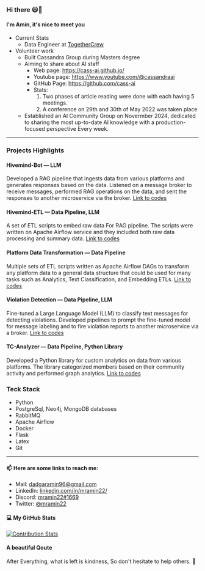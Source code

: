 ### Hi there 😃👋

<!--
**amindadgar/amindadgar** is a ✨ _special_ ✨ repository because its `README.md` (this file) appears on your GitHub profile.

Here are some ideas to get you started:

- 🔭 I’m currently working on ...
- 🌱 I’m currently learning ...
- 👯 I’m looking to collaborate on ...
- 🤔 I’m looking for help with ...
- 💬 Ask me about ...
- 📫 How to reach me: ...
- 😄 Pronouns: ...
- ⚡ Fun fact: ...
-->
#### I'm Amin, it's nice to meet you 
- Current Stats
  - Data Engineer at [TogetherCrew](https://github.com/togetherCrew/)
- Volunteer work
  -  Built Cassandra Group during Masters degree
    - Aiming to share about AI staff
      - Web page: https://cass-ai.github.io/
      - Youtube page: https://www.youtube.com/@cassandraai
      - GitHub Page: https://github.com/cass-ai
      - Stats:
        1. Two phases of article reading were done with each having 5 meetings.
        2. A conference on 29th and 30th of May 2022 was taken place
  - Established an AI Community Group on Novermber 2024, dedicated to sharing the most up-to-date AI knowledge with a production-focused perspective Every week.
***
### Projects Highlights

#### Hivemind-Bot — LLM
Developed a RAG pipeline that ingests data from various platforms and generates responses based on the data. Listened on a message broker to receive messages, performed RAG operations on the data, and sent the responses to another microservice via the broker. [Link to codes](https://github.com/TogetherCrew/hivemind-bot)

#### Hivemind-ETL — Data Pipeline, LLM
A set of ETL scripts to embed raw data For RAG pipeline. The scripts were written on Apache Airflow service and they included both raw data processing and summary data. [Link to codes](https://github.com/TogetherCrew/airflow-dags/)

#### Platform Data Transformation — Data Pipeline
Multiple sets of ETL scripts written as Apache Airflow DAGs to transform any platform data to a general data structure that could be used for many tasks such as Analytics, Text Classification, and Embedding ETLs. [Link to codes](https://github.com/TogetherCrew/airflow-dags/)

#### Violation Detection — Data Pipeline, LLM
Fine-tuned a Large Language Model (LLM) to classify text messages for detecting violations. Developed pipelines to prompt the fine-tuned model for message labeling and to fire violation reports to another microservice via a broker. [Link to codes](https://github.com/TogetherCrew/airflow-dags/)

#### TC-Analyzer — Data Pipeline, Python Library
Developed a Python library for custom analytics on data from various platforms. The library categorized members based on their community activity and performed graph analytics. [Link to codes](https://github.com/TogetherCrew/tc_analyzer_lib)

<!-- ### Research Project Highlights
- *explanations on xray images*: https://github.com/amindadgar/xray-image-explanations
- *Adversarial Attacks*: Adversarial attacks using image filters on DenseNet121 model (transfer learning was done). [adversarial-attacks-on-image-filters](https://github.com/amindadgar/adversarial-attacks-using-image-filters)
- *Evolutionary Computing*: Optimizing different problems such as Vehicle Routing Problem (VRP), Neural Architecture Search (NAS) and Multi-Objective VRP using Evolutionary Strategies. [implementation-of-exercises](https://github.com/amindadgar/Evolutionary-Computing)
- *Machine Learning*: Analysing the dependency of fold accuracy and variances by re-implementing the article https://ieeexplore.ieee.org/abstract/document/8012491 as part of Machine-Learning Final Project course. codes: [K-Fold-CV-Analysis](https://amindadgar.github.io/Dependency-Analysis-KFoldCrossValidation/)
- *Fuzzy Systems*: Implement different methods of fuzzy systems from scratch in the its course exercise: [Fuzzy Systems](https://github.com/amindadgar/Fuzzy-Systems)
- *Neural Networks*: Building an object detection Face Mask detection model, Using TensorFlow Object detection API.
- *Pattern Recognition*: deploying Some types of Support Vector Machines model. (Medium Article Link: [various types of SVMs](https://amindadgar.medium.com/various-types-of-support-vector-machines-in-machine-learning-3a09ca465850), Codes are not public)
- *Bachelor's Project*: Building a cloth classifier deep neural networks model using Keras API. (Codes are not publicly available)
- *Alexy Grigorev Zoomcamp midterm*: Diabeties prediction System ([Diabeties Prediction System](https://github.com/amindadgar/MLZoomcamp-MidTerm-Project)) 


-->

### Teck Stack
- Python
- PostgreSql, Neo4j, MongoDB databases
- RabbitMQ
- Apache Airflow
- Docker
- Flask 
- Latex
- Git


***
#### 📫 Here are some links to reach me:
- Mail: dadgaramin96@gmail.com <br>
- LinkedIn: [linkedin.com/in/mramin22/](https://www.linkedin.com/in/mramin22/) <br>
- Discord: [mramin22#1669](https://discordapp.com/users/mramin22#1669) <br>
- Twitter: [@mramin22](https://twitter.com/mramin22) <br>

<!--
#### 🖨 My social works
Somtimes I post the things I like on medium: [amindadgar.medium.com](https://amindadgar.medium.com/) <br>
Also I would like to share my learning staff with everybody, So you can find them in the telegram channel that I've created [t.me/mramin22_journal](https://t.me/mramin22_journal)
-->
<!-- #### 💻 My GitHub Stats -->
<!-- [![Anurag's github stats](https://github-readme-stats.vercel.app/api?username=amindadgar)](https://github.com/anuraghazra/github-readme-stats) -->
<!-- [![Top Langs](https://github-readme-stats.vercel.app/api/top-langs/?username=amindadgar&layout=compact)](https://github.com/anuraghazra/github-readme-stats) -->

#### 💻 My GitHub Stats
[![Contribution Stats](https://github-contribution-stats.vercel.app/api/?username=amindadgar)](https://github.com/LordDashMe/github-contribution-stats/)

#### A beautiful Qoute
After Everything, what is left is kindness, So don't hesitate to help others. :slightly_smiling_face:
